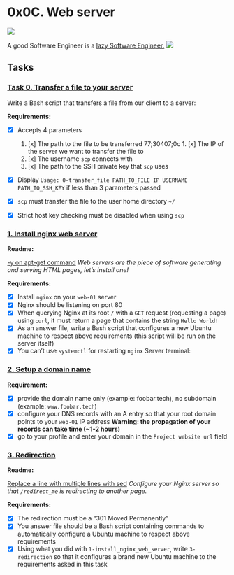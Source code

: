 # 0x0C. Web server
![](https://s3.amazonaws.com/intranet-projects-files/holbertonschool-sysadmin_devops/266/8Gu52Qv.png)

A good Software Engineer is a [lazy Software Engineer.](https://alx-intranet.hbtn.io/rltoken/sRY__axKNHhNW0SVmsUC_A)
![](https://s3.amazonaws.com/intranet-projects-files/holbertonschool-sysadmin_devops/266/82VsYEC.jpg)

## Tasks

### [Task 0. Transfer a file to your server](./0-transfer_file)
Write a Bash script that transfers a file from our client to a server:

**Requirements:**

- [x] Accepts 4 parameters
  1. [x] The path to the file to be transferred
77;30407;0c  1. [x] The IP of the server we want to transfer the file to
  1. [x] The username `scp` connects with
  1. [x] The path to the SSH private key that `scp` uses
- [x] Display `Usage: 0-transfer_file PATH_TO_FILE IP USERNAME PATH_TO_SSH_KEY` if less than 3 parameters passed
- [x] `scp` must transfer the file to the user home directory `~/`
- [x] Strict host key checking must be disabled when using `scp`


### [1. Install nginx web server](./1-install_nginx_web_server)

**Readme:**

[-y on apt-get command](https://alx-intranet.hbtn.io/rltoken/KJiFZ4yJyTGp_cv3DYQLaQ)
*Web servers are the piece of software generating and serving HTML pages, let’s install one!*

**Requirements:**

- [x] Install `nginx` on your `web-01` server
- [x] Nginx should be listening on port 80
- [x] When querying Nginx at its root `/` with a `GET` request (requesting a page) using `curl`, it must return a page that contains the string `Hello World!`
- [x] As an answer file, write a Bash script that configures a new Ubuntu machine to respect above requirements (this script will be run on the server itself)
- [x] You can’t use `systemctl` for restarting `nginx`
Server terminal:

### [2. Setup a domain name](./2-setup_a_domain_name)
**Requirement:**

- [x] provide the domain name only (example: foobar.tech), no subdomain (example: `www.foobar.tech`)
- [x] configure your DNS records with an A entry so that your root domain points to your `web-01` IP address **Warning: the propagation of your records can take time (~1-2 hours)**
- [x] go to your profile and enter your domain in the `Project website url` field

### [3. Redirection](./3-redirection)
**Readme:**

[Replace a line with multiple lines with sed](https://alx-intranet.hbtn.io/rltoken/RRP9hX3MlQdABaKZD-Y_cA)
*Configure your Nginx server so that `/redirect_me` is redirecting to another page.*

**Requirements:**

- [x] The redirection must be a “301 Moved Permanently”
- [x] You answer file should be a Bash script containing commands to automatically configure a Ubuntu machine to respect above requirements
- [x] Using what you did with `1-install_nginx_web_server`, write `3-redirection` so that it configures a brand new Ubuntu machine to the requirements asked in this task